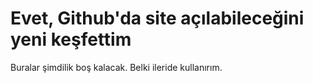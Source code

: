 # Evet, Github'da site açılabileceğini yeni keşfettim
Buralar şimdilik boş kalacak. Belki ileride kullanırım.
